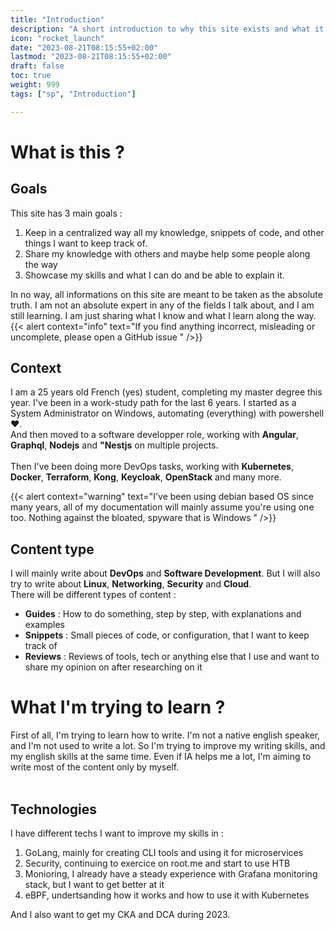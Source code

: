 ```yaml
---
title: "Introduction"
description: "A short introduction to why this site exists and what it is about. What my goals are and what I want to achieve."
icon: "rocket_launch"
date: "2023-08-21T08:15:55+02:00"
lastmod: "2023-08-21T08:15:55+02:00"
draft: false
toc: true
weight: 999
tags: ["sp", "Introduction"]

---
```

# What is this  ? 
## Goals
This site has 3 main goals : 
1. Keep in a centralized way all my knowledge, snippets of code, and other things I want to keep track of.
2. Share my knowledge with others and maybe help some people along the way
3. Showcase my skills and what I can do and be able to explain it.

In no way, all informations on this site are meant to be taken as the absolute truth. I am not an absolute expert in any of the fields I talk about, and I am still learning. I am just sharing what I know and what I learn along the way.
{{< alert context="info" text="If you find anything incorrect, misleading or uncomplete, please open a GitHub issue " />}}

## Context
I am a 25 years old French (yes) student, completing my master degree this year. I've been in a work-study path for the last 6 years. I started as a System Administrator on Windows, automating (everything) with powershell ❤️.<br> And then moved to a software developper role, working with **Angular**, **Graphql**, **Nodejs** and **"Nestjs** on multiple projects. <br> <br>Then I've been doing more DevOps tasks, working with **Kubernetes**, **Docker**, **Terraform**, **Kong**, **Keycloak**, **OpenStack** and many more. 

{{< alert context="warning" text="I've been using debian based OS since many years, all of my documentation will mainly assume you're using one too. Nothing against the bloated, spyware that is Windows " />}}

## Content type 
I will mainly write about **DevOps** and **Software Development**. But I will also try to write about **Linux**, **Networking**, **Security** and **Cloud**. <br>
There will be different types of content :
- **Guides** : How to do something, step by step, with explanations and examples
- **Snippets** : Small pieces of code, or configuration, that I want to keep track of
- **Reviews** : Reviews of tools, tech or anything else that I use and want to share my opinion on after researching on it


# What I'm trying to learn ? 
First of all, I'm trying to learn how to write. I'm not a native english speaker, and I'm not used to write a lot. So I'm trying to improve my writing skills, and my english skills at the same time. Even if IA helps me a lot, I'm aiming to write most of the content only by myself. <br>
<br>

## Technologies 
I have different techs I want to improve my skills in : 
1. GoLang, mainly for creating CLI tools and using it for microservices
2. Security, continuing to exercice on root.me and start to use HTB
3. Monioring, I already have a steady experience with Grafana monitoring stack, but I want to get better at it
4. eBPF, undertsanding how it works and how to use it with Kubernetes

And I also want to get my CKA and DCA during 2023. 